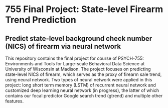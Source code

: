 # 755 Final Project: State-level Firearm Trend Prediction

## Predict state-level background check number (NICS) of firearm via neural network

This repository contains the final project for course of PSYCH-755: Environments and Tools for Large-scale Behavioral Data Science at University of Wisconsin at Madison. The project focuses on predicting state-level NICS of firearm, which serves as the proxy of firearm sale trend, using neural network. Two types of neural network were applied in this project: long short term memory (LSTM) of recurrent neural network and customized deep learning neural network (in progress), the latter of which contains our focal predictor Google search trend (gtrend) and multiple other features. 

